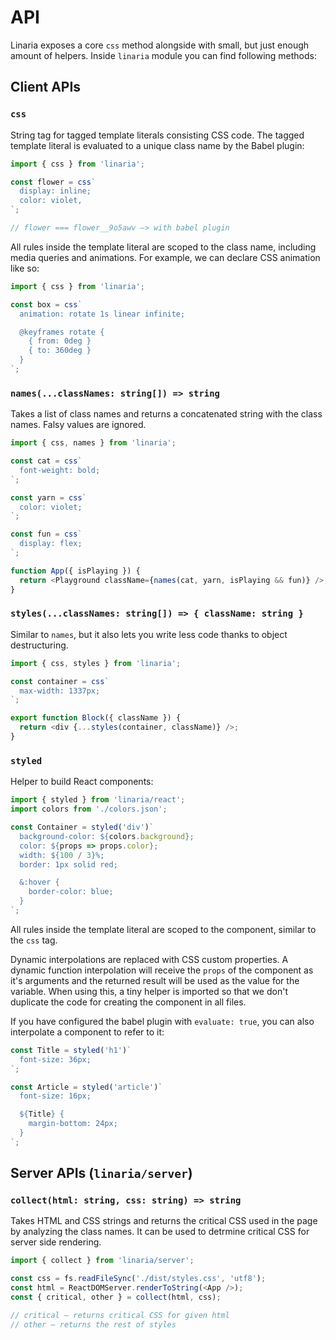 # API

Linaria exposes a core `css` method alongside with small, but just enough amount of helpers. Inside `linaria` module you can find following methods:

## Client APIs

### `css`

String tag for tagged template literals consisting CSS code. The tagged template literal is evaluated to a unique class name by the Babel plugin:

```js
import { css } from 'linaria';

const flower = css`
  display: inline;
  color: violet,
`;

// flower === flower__9o5awv –> with babel plugin
```

All rules inside the template literal are scoped to the class name, including media queries and animations. For example, we can declare CSS animation like so:

```js
import { css } from 'linaria';

const box = css`
  animation: rotate 1s linear infinite;

  @keyframes rotate {
    { from: 0deg }
    { to: 360deg }
  }
`;
```

### `names(...classNames: string[]) => string`

Takes a list of class names and returns a concatenated string with the class names. Falsy values are ignored.

```js
import { css, names } from 'linaria';

const cat = css`
  font-weight: bold;
`;

const yarn = css`
  color: violet;
`;

const fun = css`
  display: flex;
`;

function App({ isPlaying }) {
  return <Playground className={names(cat, yarn, isPlaying && fun)} />;
}
```

### `styles(...classNames: string[]) => { className: string }`

Similar to `names`, but it also lets you write less code thanks to object destructuring.

```js
import { css, styles } from 'linaria';

const container = css`
  max-width: 1337px;
`;

export function Block({ className }) {
  return <div {...styles(container, className)} />;
}
```

### `styled`

Helper to build React components:

```js
import { styled } from 'linaria/react';
import colors from './colors.json';

const Container = styled('div')`
  background-color: ${colors.background};
  color: ${props => props.color};
  width: ${100 / 3}%;
  border: 1px solid red;

  &:hover {
    border-color: blue;
  }
`;
```

All rules inside the template literal are scoped to the component, similar to the `css` tag.

Dynamic interpolations are replaced with CSS custom properties. A dynamic function interpolation will receive the `props` of the component as it's arguments and the returned result will be used as the value for the variable. When using this, a tiny helper is imported so that we don't duplicate the code for creating the component in all files.

If you have configured the babel plugin with `evaluate: true`, you can also interpolate a component to refer to it:

```js
const Title = styled('h1')`
  font-size: 36px;
`;

const Article = styled('article')`
  font-size: 16px;

  ${Title} {
    margin-bottom: 24px;
  }
`;
```

## Server APIs (`linaria/server`)

### `collect(html: string, css: string) => string`

Takes HTML and CSS strings and returns the critical CSS used in the page by analyzing the class names. It can be used to detrmine critical CSS for server side rendering.

```js
import { collect } from 'linaria/server';

const css = fs.readFileSync('./dist/styles.css', 'utf8');
const html = ReactDOMServer.renderToString(<App />);
const { critical, other } = collect(html, css);

// critical – returns critical CSS for given html
// other – returns the rest of styles
```
